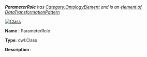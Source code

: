 ___ParameterRole__ 
 has
 [Category:OntologyElement](../../Category/OntologyElement "Category:OntologyElement") 
 and is an
 [element of](../../Property/ElementOf "Property:ElementOf") 
[DataTransformationPattern](../../Submissions/DataTransformationPattern "Submissions:DataTransformationPattern")_




  





[![Class](../../images/thumb/2/27/Class.gif/45px-Class.gif)](../../Image/Class.gif "Class")


__Name__ 
 : ParameterRole
 



__Type:__ 
 owl:Class
 



__Description__ 
 :
